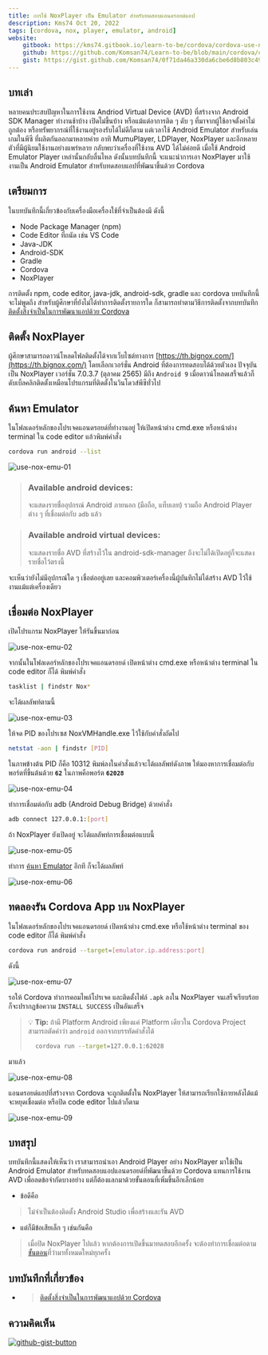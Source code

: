 ```yaml
---
title: การใช้ NoxPlayer เป็น Emulator สำหรับทดสอบแอนดรอยด์แอป
description: Kms74 Oct 20, 2022
tags: [cordova, nox, player, emulator, android]
website:
    gitbook: https://kms74.gitbook.io/learn-to-be/cordova/cordova-use-nox-player
    github: https://github.com/Komsan74/Learn-to-be/blob/main/cordova/cordova-use-nox-player.md
    gist: https://gist.github.com/Komsan74/0f71da46a330da6cbe6d8b803c49da54
---
```


## บทเล่า

หลายคนประสบปัญหาในการใช้งาน Andriod Virtual Device (AVD) ที่สร้างจาก Android SDK Manager ทำงานช้าบ้าง เปิดไม่ขึ้นบ้าง หรือแม้แต่อาการติด ๆ ดับ ๆ ที่มาจากผู้ใช้อาจตั้งค่าไม่ถูกต้อง หรือทรัพยากรณ์ที่ใช้งานอยู่รองรับได้ไม่ดีก็ตาม แต่เวลาใช้ Android Emulator สำหรับเล่นเกมในพีซี ที่ผลิตกันออกมาหลายค่าย อาทิ MumuPlayer, LDPlayer, NoxPlayer และอีกหลายตัวที่มีผู้นิยมใช้งานอย่างแพร่หลาย กลับพบว่าเครื่องที่ใช้งาน AVD ได้ไม่ค่อยดี เมื่อใช้ Android Emulator Player เหล่านั้นกลับลื่นไหล ดังนั้นบทบันทึกนี้ จะแนะนำการเอา NoxPlayer มาใช้งานเป็น Android Emulator สำหรับทดสอบแอปที่พัฒนาขึ้นด้วย Cordova 

## เตรียมการ

ในบทบันทึกนี้เกี่ยวข้องกับเครื่องมือเครื่องใช้ที่จำเป็นต้องมี ดังนี้

* Node Package Manager (npm)
* Code Editor ที่ถนัด เช่น VS Code
* Java-JDK
* Android-SDK
* Gradle
* Cordova
* NoxPlayer

การติดตั้ง npm, code editor, java-jdk, android-sdk, gradle และ cordova บทบันทึกนี้จะไม่พูดถึง สำหรับผู้ศึกษาที่ยังไม่ได้ทำการติดตั้งรายการใด ก็สามารถทำตามวิธีการติดตั้งจากบทบันทึก [ติดตั้งสิ่งจำเป็นในการพัฒนาแอปด้วย Cordova](https://kms74.gitbook.io/learn-to-be/cordova/cordova-installation)

## ติดตั้ง NoxPlayer

ผู้ศึกษาสามารถดาวน์โหลดไฟลติดตั้งได้จากเว็บไซต์ทางการ [https://th.bignox.com/](https://th.bignox.com/) โดยเลือกเวอร์ชั่น Android ที่ต้องการทดสอบได้ด้วยตัวเอง ปัจจุบันเป็น NoxPlayer เวอร์ชั่น 7.0.3.7 (ตุลาคม 2565) มีถึง `Android 9`  เมื่อดาวน์โหลดเสร็จแล้วก็ดับเบิ้ลคลิกติดตั้งเหมือนโปรแกรมที่ติดตั้งในวินโดวส์พีซีทั่วไป

## ค้นหา Emulator

ในโฟลเดอร์หลักของโปรเจคแอนดรอยด์ที่ทำงานอยู่ ให้เปิดหน้าต่าง cmd.exe หรือหน้าต่าง terminal ใน code editor แล้วพิมพ์คำสั่ง

```sh
cordova run android --list
```

![use-nox-emu-01](https://user-images.githubusercontent.com/52767363/196839699-e843cf8f-bc99-401e-b6b0-367434e65737.png)

> ### Available android devices:
> จะแสดงรายชื่ออุปกรณ์ Android ภายนอก (มือถือ, แท็บเลท) รวมถือ Android Player ต่าง ๆ ที่เชื่อมต่อกับ `adb` แล้ว

> ### Available android virtual devices:
> จะแสดงรายชื่อ AVD ที่สร้างไว้ใน android-sdk-manager ถึงจะไม่ได้เปิดอยู่ก็จะแสดงรายชื่อไว้ตรงนี้

จะเห็นว่ายังไม่มีอุปกรณ์ใด ๆ เชื่อต่ออยู่เลย และคอมพิวเตอร์เครื่องนี้ผู้บันทึกไม่ได้สร้าง AVD ไว้ใช้งานแม้แต่เครื่องเดียว

## เชื่อมต่อ NoxPlayer

เปิดโปรแกรม NoxPlayer ให้รันขึ้นมาก่อน

![use-nox-emu-02](https://user-images.githubusercontent.com/52767363/196844796-f0b3dbe9-957c-4b18-8179-cf0d4526773a.PNG)

จากนั้นในโฟลเดอร์หลักของโปรเจคแอนดรอยด์ เปิดหน้าต่าง cmd.exe หรือหน้าต่าง terminal ใน code editor ก็ได้ พิมพ์คำสั่ง

```sh
tasklist | findstr Nox*
```
จะได้ผลลัพท์ตามนี้

![use-nox-emu-03](https://user-images.githubusercontent.com/52767363/196847133-3da9f7ee-835f-4c8b-b052-b8e5b2090c58.png)

ให้จด PID ของโปรเซส NoxVMHandle.exe ไว้ใช้กับคำสั่งถัดไป

```sh
netstat -aon | findstr [PID]
```

ในภาพข้างต้น PID ก็คือ 10312 พิมพ์ลงในคำสั่งแล้วจะได้ผลลัพท์ดังภาพ ให้มองหาการเชื่อมต่อกับพอร์ตที่ขึ้นต้นด้วย **`62`** ในภาพคือพอร์ต **`62028`** 

![use-nox-emu-04](https://user-images.githubusercontent.com/52767363/196849986-43d2c088-e23e-428f-997d-77bcb2e82b88.png)

ทำการเชื่อมต่อกับ adb (Android Debug Bridge) ด้วยคำสั่ง

```sh
adb connect 127.0.0.1:[port]
```

ถ้า NoxPlayer ยังเปิดอยู่ จะได้ผลลัพท์การเชื่อมต่อแบบนี้

![use-nox-emu-05](https://user-images.githubusercontent.com/52767363/196851781-99ff38d8-e086-43fe-b6ab-b22ab14b5d66.png)

ทำการ [ค้นหา Emulator](#ค้นหา-emulator) อีกที ก็จะได้ผลลัพท์

![use-nox-emu-06](https://user-images.githubusercontent.com/52767363/196852554-31abf951-f64a-4f28-bd67-ca8b86ac1138.png)

## ทดลองรัน Cordova App บน NoxPlayer

ในโฟลเดอร์หลักของโปรเจคแอนดรอยด์ เปิดหน้าต่าง cmd.exe หรือใช้หน้าต่าง terminal ของ code editor ก็ได้ พิมพ์คำสั่ง

```sh
cordova run android --target=[emulator.ip.address:port]
```

ดังนี้

![use-nox-emu-07](https://user-images.githubusercontent.com/52767363/196854793-a700c244-e464-48df-bc26-e80d70d5b806.png)

รอให้ Cordova ทำการคอมไพล์โปรเจค และติดตั้งไฟล์ `.apk` ลงใน NoxPlayer จนเสร็จเรียบร้อยก็จะปรากฏข้อความ `INSTALL SUCCESS` เป็นอันเสร็จ

> :bulb: **Tip:** 
> ถ้ามี Platform Android เพียงแค่ Platform เดียวใน Cordova Project 
> สามารถตัดคำว่า `android` ออกจากบรรทัดคำสั่งได้ 
> ```sh
>   cordova run --target=127.0.0.1:62028
> ```

มาแล้ว

![use-nox-emu-08](https://user-images.githubusercontent.com/52767363/196855278-e1cf8e55-b6d4-400f-9c91-cf2d207d7d8e.PNG)

แอนดรอยด์แอปที่สร้างจาก Cordova จะถูกติตตั้งใน NoxPlayer ให้สามารถเรียกใช้ภายหลังได้แม้จะหยุดเชื่อมต่อ หรือปิด code editor ไปแล้วก็ตาม

![use-nox-emu-09](https://user-images.githubusercontent.com/52767363/196856233-5b9714a4-d3f0-4da7-be31-0b6f5313c8fd.png)

## บทสรุป

บทบันทึกนี้แสดงให้เห็นว่า เราสามารถนำเอา Android Player อย่าง NoxPlayer มาใช้เป็น Android Emulator สำหรับทดสอบแอปแอนดรอยด์ที่พัฒนาขึ้นด้วย Cordova แทนการใช้งาน AVD เพื่อลดข้อจำกัดบางอย่าง แต่ก็ต้องแลกมาด้วยขั้นตอนที่เพิ่มขึ้นอีกเล็กน้อย 

* ข้อดีคือ

> ไม่จำเป็นต้องติดตั้ง Android Studio เพื่อสร้างและรัน AVD

* แต่ก็มีข้อเสียเล็ก ๆ เช่นกันคือ

> เมื่อปิด NoxPlayer ไปแล้ว หากต้องการเปิดขึ้นมาทดสอบอีกครั้ง จะต้องทำการเชื่อมต่อตาม[ขั้นตอน](#เชื่อมต่อ-noxplayer)ที่ว่ามาทั้งหมดใหม่ทุกครั้ง


## บทบันทึกที่เกี่ยวข้อง

* > [ติดตั้งสิ่งจำเป็นในการพัฒนาแอปด้วย Cordova](https://kms74.gitbook.io/learn-to-be/cordova/cordova-installation)

## ความคิดเห็น

[![github-gist-button](https://user-images.githubusercontent.com/52767363/191145099-9f4a51a2-35cc-495f-82e1-284d769a9052.png)][comment]

[comment]: https://gist.github.com/Komsan74/0f71da46a330da6cbe6d8b803c49da54